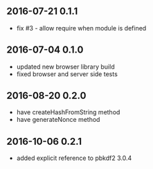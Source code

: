 2016-07-21 0.1.1
----------------
- fix #3 - allow require when module is defined

2016-07-04 0.1.0
----------------
- updated new browser library build
- fixed browser and server side tests

2016-08-20 0.2.0
----------------
- have createHashFromString method
- have generateNonce method

2016-10-06 0.2.1
----------------
- added explicit reference to pbkdf2 3.0.4